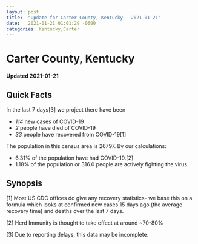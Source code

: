 ```yaml
---
layout: post
title:  "Update for Carter County, Kentucky - 2021-01-21"
date:   2021-01-21 01:01:29 -0600
categories: Kentucky,Carter
---
```


# Carter County, Kentucky
#### Updated 2021-01-21

## Quick Facts

In the last 7 days[3] we project there have been
- *114* new cases of COVID-19
- *2* people have died of COVID-19
- *33* people have recovered from COVID-19[1]

The population in this census area is 26797. By our calculations:
- 6.31% of the population have had COVID-19.[2]
- 1.18% of the population or 316.0 people are actively fighting the virus.

## Synopsis




[1] Most US CDC offices do give any recovery statistics- we base this on a formula which looks at confirmed new cases
15 days ago (the average recovery time) and deaths over the last 7 days.

[2] Herd Immunity is thought to take effect at around ~70-80%

[3] Due to reporting delays, this data may be incomplete.
 
    